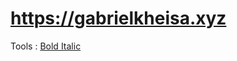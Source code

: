 # https://gabrielkheisa.xyz
Tools :
[Bold Italic](https://gabrielkheisa.xyz/app/bolditalic "Bold Italic")
